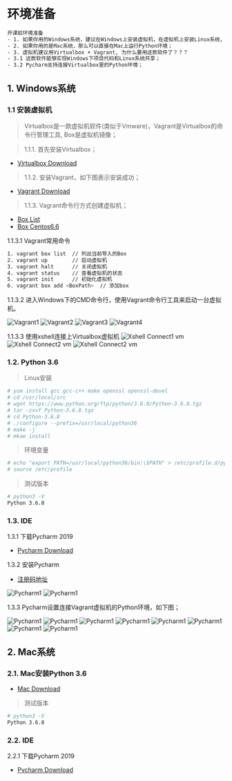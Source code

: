 # 环境准备

```bash
开课前环境准备
- 1. 如果你用的Windows系统，建议在Windows上安装虚拟机，在虚拟机上安装Linux系统，Linux系统上运行Python环境；
- 2. 如果你用的是Mac系统，那么可以直接在Mac上运行Python环境；
- 3. 虚拟机建议用Virtualbox + Vagrant, 为什么要用这款软件了？？？ 
- 3.1 这款软件能够实现Windows下项目代码和Linux系统共享；
- 3.2 Pycharm支持连接Virtualbox里的Python环境；
```

## 1. Windows系统


### 1.1 安装虚拟机

> Virtualbox是一款虚拟机软件(类似于Vmware)，Vagrant是Virtualbox的命令行管理工具, Box是虚拟机镜像；


> 1.1.1. 首先安装Virtualbox；

- [Virtualbox Download](https://download.virtualbox.org/virtualbox/5.2.26/VirtualBox-5.2.26-128414-Win.exe)



> 1.1.2. 安装Vagrant，如下图表示安装成功；

- [Vagrant Download](https://releases.hashicorp.com/vagrant/2.2.4/vagrant_2.2.4_x86_64.msi)


> 1.1.3. Vagrant命令行方式创建虚拟机；

- [Box List](http://www.vagrantbox.es/)
- [Box Centos6.6](https://github.com/tommy-muehle/puppet-vagrant-boxes/releases/download/1.0.0/centos-6.6-x86_64.box)


1.1.3.1 Vagrant常用命令

```bash
1. vagrant box list  // 列出当前导入的Box
2. vagrant up        // 启动虚拟机
3. vagrant halt      // 关闭虚拟机
4. vagrant status    // 查看虚拟机的状态
5. vagrant init      // 初始化虚拟机
6. vagrant box add <BoxPath>  // 添加box
```

1.1.3.2 进入Windows下的CMD命令行，使用Vagrant命令行工具来启动一台虚拟机。

![Vagrant1](../../51reboot/imgs/vagrant1.png)
![Vagrant2](../../51reboot/imgs/vagrant2.png)
![Vagrant3](../../51reboot/imgs/vagrant3.png)
![Vagrant4](../../51reboot/imgs/vagrant4.png)


1.1.3.3 使用xshell连接上Virtualbox虚拟机
![Xshell Connect1 vm](../../51reboot/imgs/vagrant5-xshell.png)
![Xshell Connect2 vm](../../51reboot/imgs/vagrant6-xshell.png)
![Xshell Connect2 vm](../../51reboot/imgs/vagrant7-xshell.png)


### 1.2. Python 3.6

> Linux安装
```bash
# yum install gcc gcc-c++ make openssl openssl-devel
# cd /usr/local/src
# wget https://www.python.org/ftp/python/3.6.8/Python-3.6.8.tgz
# tar -zxvf Python-3.6.8.tgz
# cd Python-3.6.8
# ./configure --prefix=/usr/local/python36
# make -j
# mkae install
```

> 环境变量
```bash
# echo "export PATH=/usr/local/python36/bin:\$PATH" > /etc/profile.d/python36.sh
# source /etc/profile
```

> 测试版本
```bash
# python3 -V
Python 3.6.8
```

### 1.3. IDE

1.3.1 下载Pycharm 2019

- [Pycharm Download](https://www.jetbrains.com/pycharm/download/download-thanks.html?platform=windows)



1.3.2 安装Pycharm

- [注册码地址](http://idea.lanyus.com)

![Pycharm1](../../51reboot/imgs/pycharm1.jpg)
![Pycharm1](../../51reboot/imgs/pycharm3.png)


1.3.3 Pycharm设置连接Vagrant虚拟机的Python环境，如下图；

![Pycharm1](../../51reboot/imgs/pycharm4.png)
![Pycharm1](../../51reboot/imgs/pycharm5.png)
![Pycharm1](../../51reboot/imgs/pycharm6.png)
![Pycharm1](../../51reboot/imgs/pycharm7.png)
![Pycharm1](../../51reboot/imgs/pycharm8.png)
![Pycharm1](../../51reboot/imgs/pycharm9.png)
![Pycharm1](../../51reboot/imgs/pycharm10.png)
![Pycharm1](../../51reboot/imgs/pycharm11.png)


## 2. Mac系统


### 2.1. Mac安装Python 3.6

- [Mac Download](https://www.python.org/ftp/python/3.6.8/python-3.6.8-macosx10.9.pkg)


> 测试版本
```bash
# python3 -V
Python 3.6.8
```


### 2.2. IDE

2.2.1 下载Pycharm 2019

- [Pycharm Download](https://www.jetbrains.com/pycharm/download/download-thanks.html?platform=mac)
